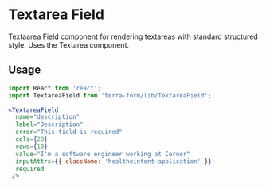 # Textarea Field

Textaarea Field component for rendering textareas with standard structured style. Uses the Textarea component.

## Usage

```jsx
import React from 'react';
import TextareaField from 'terra-form/lib/TextareaField';

<TextareaField
  name="description"
  label="Description"
  error="This field is required"
  cols={20}
  rows={10}
  value="I'm a software engineer working at Cerner"
  inputAttrs={{ className: 'healtheintent-application' }}
  required
 />
```
